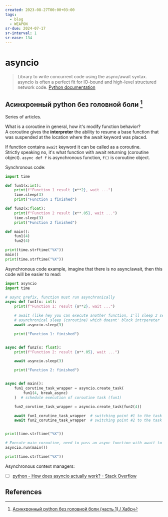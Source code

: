 ```yaml
---
created: 2023-08-27T00:00+03:00
tags:
  - blog
  - WEAPON
sr-due: 2024-07-17
sr-interval: 1
sr-ease: 134
---
```


# asyncio

> Library to write concurrent code using the async/await syntax. asyncio is often a perfect fit for IO-bound and high-level structured network code. [Python documentation](https://docs.python.org/3/library/asyncio.html)

## Асинхронный python без головной боли [^1]

Series of articles.

What is a coroutine in general, how it's modify function behavior?
<br class="f">
A coroutine gives the **interpreter** the ability to resume a base function that was suspended at the location where the await keyword was placed.

If function contains `await` keyword it can be called as a coroutine.
<br class="f">
Strictly speaking no, it's what function with await returning (coroutine object). `async def f` is asynchronous function, `f()` is coroutine object.

Synchronous code:

```python
import time

def fun1(x:int):
    print(f"Function 1 result {x**2}, wait ...")
    time.sleep(3)
    print("Function 1 finished")

def fun2(x:float):
    print(f"Function 2 result {x**.05}, wait ...")
    time.sleep(3)
    print("Function 2 finished")

def main():
    fun1(4)
    fun2(4)

print(time.strftime("%X"))
main()
print(time.strftime("%X"))
```

Asynchronous code example, imagine that there is no async/await, then this code will be easier to read:

```python
import asyncio
import time

# async prefix, function must run asynchronically
async def fun1(x: int):
    print(f"Function 1: result {x**2}, wait ...")

    # await (like hey you can execute another function, I'll sleep 3 seconds)
    # asynchronical sleep (coroutine) which doesnt' block intrpereter
    await asyncio.sleep(3)

    print("Function 1: finished")


async def fun2(x: float):
    print(f"Function 2: result {x**.05}, wait ...")

    await asyncio.sleep(3)

    print("Function 2: finished")


async def main():
    fun1_corutine_task_wrapper = asyncio.create_task(
        fun1(4, break_async)
    )  # schedule execution of coroutine task (fun1)

    fun2_corutine_task_wrapper = asyncio.create_task(fun2(4))

    await fun1_corutine_task_wrapper  # switching point #1 to the task wrapper
    await fun2_corutine_task_wrapper  # switching point #2 to the task wrapper


print(time.strftime("%X"))

# Execute main coroutine, need to pass an async function with await to Task's!
asyncio.run(main())

print(time.strftime("%X"))
```

Asynchronous context managers:

- [ ] [python - How does asyncio actually work? - Stack Overflow](https://stackoverflow.com/questions/49005651/how-does-asyncio-actually-work/51116910#51116910)

## References

[^1]: [Асинхронный python без головной боли (часть 1) / Хабр](https://habr.com/ru/articles/667630/)
